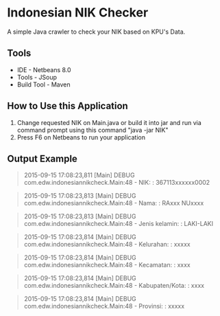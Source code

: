 Indonesian NIK Checker
===========
A simple Java crawler to check your NIK based on KPU's Data. 

Tools
-------------------
* IDE - Netbeans 8.0
* Tools - JSoup
* Build Tool - Maven

How to Use this Application
-------------------
1. Change requested NIK on Main.java or build it into jar and run via command prompt using this command "java -jar NIK"       
2. Press F6 on Netbeans to run your application

Output Example
--------------------
>2015-09-15 17:08:23,811 [Main] DEBUG com.edw.indonesiannikcheck.Main:48 - NIK:	 : 	367113xxxxxx0002

>2015-09-15 17:08:23,813 [Main] DEBUG com.edw.indonesiannikcheck.Main:48 - Nama:	 : 	RAxxx NUxxxx

>2015-09-15 17:08:23,813 [Main] DEBUG com.edw.indonesiannikcheck.Main:48 - Jenis kelamin:	 : 	LAKI-LAKI

>2015-09-15 17:08:23,814 [Main] DEBUG com.edw.indonesiannikcheck.Main:48 - Kelurahan:	 : 	xxxxx

>2015-09-15 17:08:23,814 [Main] DEBUG com.edw.indonesiannikcheck.Main:48 - Kecamatan:	 : 	xxxx

>2015-09-15 17:08:23,814 [Main] DEBUG com.edw.indonesiannikcheck.Main:48 - Kabupaten/Kota:	 : 	xxxx

>2015-09-15 17:08:23,814 [Main] DEBUG com.edw.indonesiannikcheck.Main:48 - Provinsi:	 : 	xxxxx
